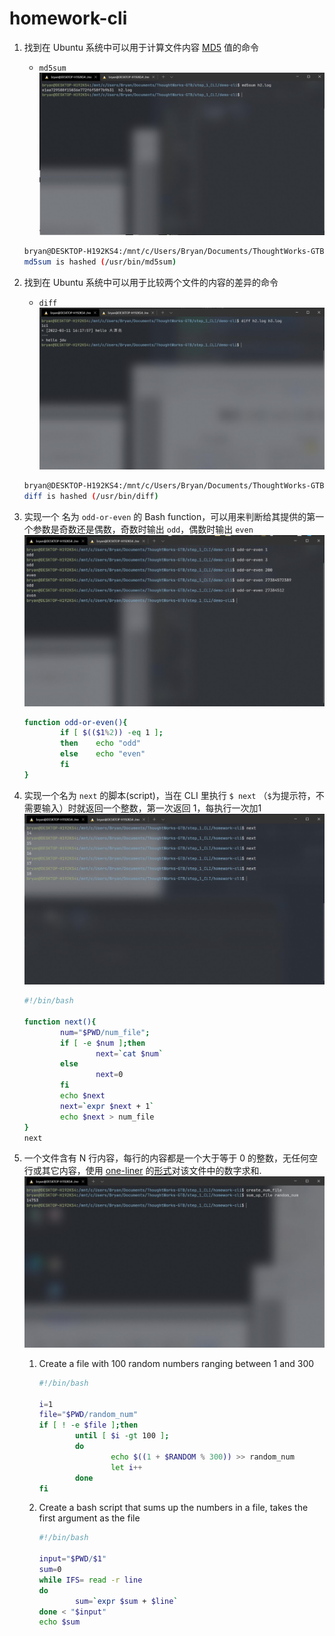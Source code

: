 # homework-cli

1. 找到在 Ubuntu 系统中可以用于计算文件内容 [MD5](https://www.jianshu.com/p/81c30781d4f7) 值的命令

   * `md5sum`![md5sum](assets/md5sum.jpg)

   ```bash
   bryan@DESKTOP-H192KS4:/mnt/c/Users/Bryan/Documents/ThoughtWorks-GTB/step_1_CLI/demo-cli$ type md5sum
   md5sum is hashed (/usr/bin/md5sum)
   ```

2. 找到在 Ubuntu 系统中可以用于比较两个文件的内容的差异的命令

   * `diff`![diff](assets\diff.jpg)

   ```bash
   bryan@DESKTOP-H192KS4:/mnt/c/Users/Bryan/Documents/ThoughtWorks-GTB/step_1_CLI/demo-cli$ type diff
   diff is hashed (/usr/bin/diff)
   ```

3. 实现一个 名为 `odd-or-even` 的 Bash function，可以用来判断给其提供的第一个参数是奇数还是偶数，奇数时输出 `odd`，偶数时输出 `even`![odd-or-even](assets/odd-or-even.jpg)

   ```bash
   function odd-or-even(){
           if [ $(($1%2)) -eq 1 ];
           then    echo "odd"
           else    echo "even"
           fi
   }
   ```

4. 实现一个名为 `next` 的脚本(script)，当在 CLI 里执行 `$ next` （`$`为提示符，不需要输入）时就返回一个整数，第一次返回 1，每执行一次加1 ![next](assets\next.jpg)

   ```bash
   #!/bin/bash
   
   function next(){
           num="$PWD/num_file";
           if [ -e $num ];then
                   next=`cat $num`
           else
                   next=0
           fi
           echo $next
           next=`expr $next + 1`
           echo $next > num_file
   }
   next
   ```

5. 一个文件含有 N 行内容，每行的内容都是一个大于等于 0 的整数，无任何空行或其它内容，使用 [one-liner](https://onceupon.github.io/Bash-Oneliner/) 的[形式](https://trello.com/1/cards/617b60a9afde39545d03357c/attachments/61d95874d93e3066da814a98/download/image.png)对该文件中的数字求和. ![sum](assets/sum.jpg)

   1. Create a file with 100 random numbers ranging between 1 and 300

      ```bash
      #!/bin/bash
      
      i=1
      file="$PWD/random_num"
      if [ ! -e $file ];then
              until [ $i -gt 100 ];
              do
                      echo $((1 + $RANDOM % 300)) >> random_num
                      let i++
              done
      fi
      ```

   2. Create a bash script that sums up the numbers in a file, takes the first argument as the file

      ```bash
      #!/bin/bash
      
      input="$PWD/$1"
      sum=0
      while IFS= read -r line
      do
              sum=`expr $sum + $line`
      done < "$input"
      echo $sum
      ```